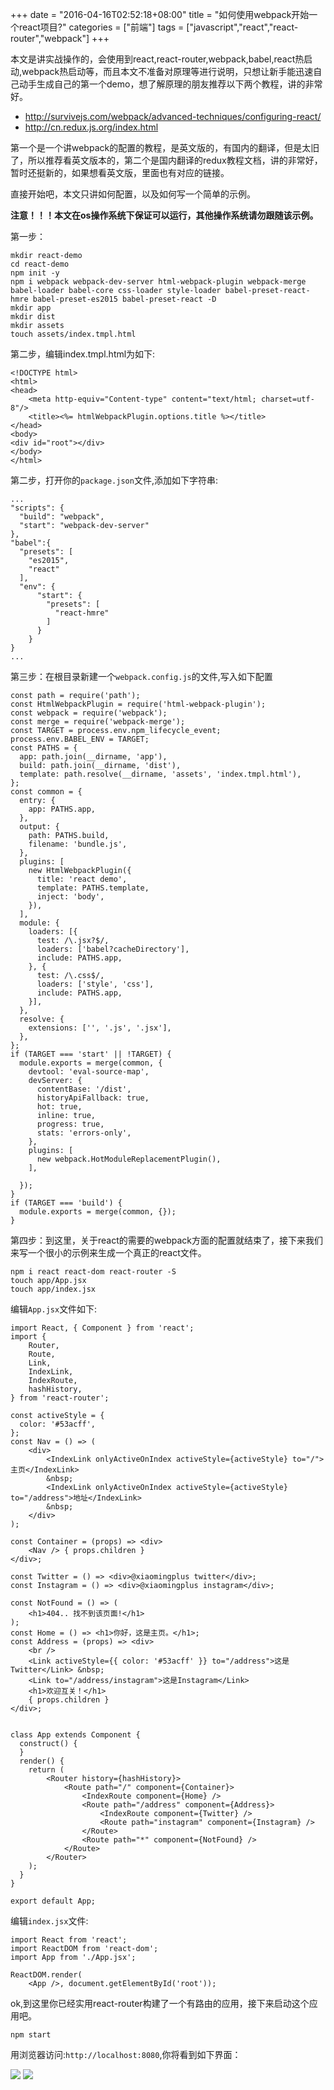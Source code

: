 +++
date = "2016-04-16T02:52:18+08:00"
title = "如何使用webpack开始一个react项目?"
categories = ["前端"]
tags = ["javascript","react","react-router","webpack"]
+++

本文是讲实战操作的，会使用到react,react-router,webpack,babel,react热启动,webpack热启动等，而且本文不准备对原理等进行说明，只想让新手能迅速自己动手生成自己的第一个demo，想了解原理的朋友推荐以下两个教程，讲的非常好。

- http://survivejs.com/webpack/advanced-techniques/configuring-react/
- http://cn.redux.js.org/index.html

第一个是一个讲webpack的配置的教程，是英文版的，有国内的翻译，但是太旧了，所以推荐看英文版本的，第二个是国内翻译的redux教程文档，讲的非常好，暂时还挺新的，如果想看英文版，里面也有对应的链接。

直接开始吧，本文只讲如何配置，以及如何写一个简单的示例。

**注意！！！本文在os操作系统下保证可以运行，其他操作系统请勿跟随该示例。**

第一步：

	mkdir react-demo
	cd react-demo
	npm init -y
	npm i webpack webpack-dev-server html-webpack-plugin webpack-merge babel-loader babel-core css-loader style-loader babel-preset-react-hmre babel-preset-es2015 babel-preset-react -D
	mkdir app
	mkdir dist
	mkdir assets
	touch assets/index.tmpl.html

第二步，编辑index.tmpl.html为如下:

	<!DOCTYPE html>
	<html>
	<head>
	    <meta http-equiv="Content-type" content="text/html; charset=utf-8"/>
	    <title><%= htmlWebpackPlugin.options.title %></title>
	</head>
	<body>
	<div id="root"></div>
	</body>
	</html>

第二步，打开你的`package.json`文件,添加如下字符串:

	...
	"scripts": {	
	  "build": "webpack",
	  "start": "webpack-dev-server"
	},
	"babel":{
	  "presets": [
	    "es2015",
	    "react"
	  ],
	  "env": {
	      "start": {
	        "presets": [
	          "react-hmre"
	        ]
	      }
	    }
	}
	...
	
第三步：在根目录新建一个`webpack.config.js`的文件,写入如下配置
	
	const path = require('path');
	const HtmlWebpackPlugin = require('html-webpack-plugin');
	const webpack = require('webpack');
	const merge = require('webpack-merge');
	const TARGET = process.env.npm_lifecycle_event;
	process.env.BABEL_ENV = TARGET;
	const PATHS = {
	  app: path.join(__dirname, 'app'),
	  build: path.join(__dirname, 'dist'),
	  template: path.resolve(__dirname, 'assets', 'index.tmpl.html'),
	};
	const common = {
	  entry: {
	    app: PATHS.app,
	  },
	  output: {
	    path: PATHS.build,
	    filename: 'bundle.js',
	  },
	  plugins: [
	    new HtmlWebpackPlugin({
	      title: 'react demo',
	      template: PATHS.template,
	      inject: 'body',
	    }),
	  ],
	  module: {
	    loaders: [{
	      test: /\.jsx?$/,
	      loaders: ['babel?cacheDirectory'],
	      include: PATHS.app,
	    }, {
	      test: /\.css$/,
	      loaders: ['style', 'css'],
	      include: PATHS.app,
	    }],
	  },
	  resolve: {
	    extensions: ['', '.js', '.jsx'],
	  },
	};
	if (TARGET === 'start' || !TARGET) {
	  module.exports = merge(common, {
	    devtool: 'eval-source-map',
	    devServer: {
	      contentBase: '/dist',
	      historyApiFallback: true,
	      hot: true,
	      inline: true,
	      progress: true,
	      stats: 'errors-only',
	    },
	    plugins: [
	      new webpack.HotModuleReplacementPlugin(),
	    ],
	
	  });
	}
	if (TARGET === 'build') {
	  module.exports = merge(common, {});
	}

	
第四步：到这里，关于react的需要的webpack方面的配置就结束了，接下来我们来写一个很小的示例来生成一个真正的react文件。
	
	npm i react react-dom react-router -S
	touch app/App.jsx
	touch app/index.jsx


编辑`App.jsx`文件如下:

	import React, { Component } from 'react';
	import {
	    Router,
	    Route,
	    Link,
	    IndexLink,
	    IndexRoute,
	    hashHistory,
	} from 'react-router';
	
	const activeStyle = {
	  color: '#53acff',
	};
	const Nav = () => (
	    <div>
	        <IndexLink onlyActiveOnIndex activeStyle={activeStyle} to="/">主页</IndexLink>
	        &nbsp;
	        <IndexLink onlyActiveOnIndex activeStyle={activeStyle} to="/address">地址</IndexLink>
	        &nbsp;
	    </div>
	);
	
	const Container = (props) => <div>
	    <Nav /> { props.children }
	</div>;
	
	const Twitter = () => <div>@xiaomingplus twitter</div>;
	const Instagram = () => <div>@xiaomingplus instagram</div>;
	
	const NotFound = () => (
	    <h1>404.. 找不到该页面!</h1>
	);
	const Home = () => <h1>你好，这是主页。</h1>;
	const Address = (props) => <div>
	    <br />
	    <Link activeStyle={{ color: '#53acff' }} to="/address">这是Twitter</Link> &nbsp;
	    <Link to="/address/instagram">这是Instagram</Link>
	    <h1>欢迎互关！</h1>
	    { props.children }
	</div>;
	
	
	class App extends Component {
	  construct() {
	  }
	  render() {
	    return (
	        <Router history={hashHistory}>
	            <Route path="/" component={Container}>
	                <IndexRoute component={Home} />
	                <Route path="/address" component={Address}>
	                    <IndexRoute component={Twitter} />
	                    <Route path="instagram" component={Instagram} />
	                </Route>
	                <Route path="*" component={NotFound} />
	            </Route>
	        </Router>
	    );
	  }
	}
	
	export default App;
	
编辑`index.jsx`文件:

	import React from 'react';
	import ReactDOM from 'react-dom';
	import App from './App.jsx';
	
	ReactDOM.render(
	    <App />, document.getElementById('root'));
	    
ok,到这里你已经实用react-router构建了一个有路由的应用，接下来启动这个应用吧。

	npm start
	
用浏览器访问:`http://localhost:8080`,你将看到如下界面：

![](http://ww1.sinaimg.cn/large/d9f8fd81gw1f32ivzlj5yj20wi0j240c.jpg)
![](http://ww2.sinaimg.cn/large/d9f8fd81gw1f32iyh9nw4j20w60iuwgv.jpg)

